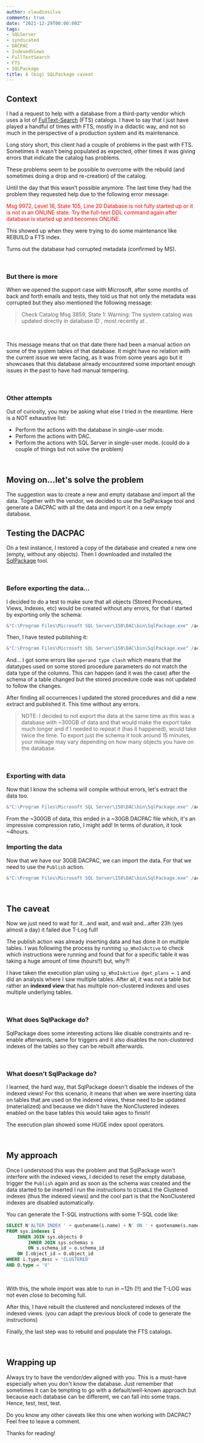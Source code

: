 ```yaml
---
author: claudiosilva
comments: true
date: "2021-12-29T00:00:00Z"
tags:
- SQLServer
- syndicated
- DACPAC
- IndexedViews
- FullTextSearch
- FTS
- SQLPackage
title: A (big) SQLPackage caveat
---
```


## Context
I had a request to help with a database from a third-party vendor which uses a lot of [FullText-Search](https://docs.microsoft.com/en-us/sql/relational-databases/search/full-text-search) (FTS) catalogs.
I have to say that I just have played a handful of times with FTS, mostly in a didactic way, and not so much in the perspective of a production system and its maintenance.

Long story short, this client had a couple of problems in the past with FTS. Sometimes it wasn't being populated as expected, other times it was giving errors that indicate the catalog has problems.

These problems seem to be possible to overcome with the rebuild (and sometimes doing a drop and re-creation) of the catalog.

Until the day that this wasn’t possible anymore. The last time they had the problem they requested help due to the following error message:

<span style="color:red">
Msg 9972, Level 16, State 105, Line 20
Database is not fully started up or it is not in an ONLINE state. Try the full-text DDL command again after database is started up and becomes ONLINE.</span>

This showed up when they were trying to do some maintenance like REBUILD a FTS index.

Turns out the database had corrupted metadata (confirmed by MS).

<br>

### But there is more
When we opened the support case with Microsoft, after some months of back and forth emails and tests, they told us that not only the metadata was corrupted but they also mentioned the following message:

> Check Catalog Msg 3859, State 1: Warning: The system catalog was updated directly in database ID <x>, most recently at <datetime>.

<br>

This message means that on that date there had been a manual action on some of the system tables of that database.
It might have no relation with the current issue we were facing, as it was from some years ago but it showcases that this database already encountered some important enough issues in the past to have had manual tempering.

<br>

### Other attempts
Out of curiosity, you may be asking what else I tried in the meantime. Here is a NOT exhaustive list:
- Perform the actions with the database in single-user mode.
- Perform the actions with DAC.
- Perform the actions with SQL Server in single-user mode. (could do a couple of things but not solve the problem)

<br>

## Moving on...let's solve the problem
The suggestion was to create a new and empty database and import all the data.
Together with the vendor, we decided to use the SqlPackage tool and generate a DACPAC with all the data and import it on a new empty database.

## Testing the DACPAC
On a test instance, I restored a copy of the database and created a new one (empty, without any objects).
Then I downloaded and installed the [SqlPackage](https://docs.microsoft.com/en-us/sql/tools/sqlpackage/sqlpackage-download?view=sql-server-ver15) tool.

<br>

### Before exporting the data...
I decided to do a test to make sure that all objects (Stored Procedures, Views, Indexes, etc) would be created without any errors, for that I started by exporting only the schema:

``` powershell
&"C:\Program Files\Microsoft SQL Server\150\DAC\bin\SqlPackage.exe" /action:Extract /TargetFile:"D:\temp\DatabaseName_SO.dacpac" /sourceDatabasename:"DatabaseName" /sourceservername:"SQLInstance"
```

Then, I have tested publishing it:
``` powershell
&"C:\Program Files\Microsoft SQL Server\150\DAC\bin\SqlPackage.exe" /action:Publish /SourceFile:"D:\temp\DatabaseName_SO.dacpac" /TargetDatabaseName:"DatabaseName_new" /TargetServerName:"SQLInstance"
```

And... I got some errors like `operand type clash` which means that the datatypes used on some stored procedure parameters do not match the data type of the columns. This can happen (and it was the case) after the schema of a table changed but the stored procedure code was not updated to follow the changes.

After finding all occurrences I updated the stored procedures and did a new extract and published it. This time without any errors.

> NOTE:
I decided to not export the data at the same time as this was a database with ~300GB of data and that would make the export take much longer and if I needed to repeat it (has it happened), would take twice the time. To export just the schema it took around 15 minutes, your mileage may vary depending on how many objects you have on the database.

<br>

### Exporting with data
Now that I know the schema will compile without errors, let's extract the data too.

``` powershell
&"C:\Program Files\Microsoft SQL Server\150\DAC\bin\SqlPackage.exe" /action:Extract /TargetFile:"D:\temp\DatabaseName_SD.dacpac" /sourceDatabasename:"DatabaseName" /sourceservername:"SQLInstance" /p:ExtractAllTableData=true
```

From the ~300GB of data, this ended in a ~30GB DACPAC file which, it's an impressive compression ratio, I might add! In terms of duration, it took ~4hours.

### Importing the data
Now that we have our 30GB DACPAC, we can import the data. For that we need to use the `Publish` action.
``` powershell
&"C:\Program Files\Microsoft SQL Server\150\DAC\bin\SqlPackage.exe" /action:Publish /SourceFile:"D:\temp\DatabaseName_SD.dacpac" /sourceDatabasename:"DatabaseName_new" /sourceservername:"SQLInstance"
```

<br>

## The caveat
Now we just need to wait for it...and wait, and wait and...after 23h (yes almost a day) it failed due T-Log full!

The publish action was already inserting data and has done it on multiple tables. I was following the process by running `sp_WhoIsActive` to check which instructions were running and found that for a specific table it was taking a huge amount of time (hours!!) but, why?!

I have taken the execution plan using `sp_WhoIsActive @get_plans = 1` and did an analysis where I saw multiple tables. After all, it was not a table but rather an **indexed view** that has multiple non-clustered indexes and uses multiple underlying tables.

<br>

### What does SqlPackage do?
SqlPackage does some interesting actions like disable constraints and re-enable afterwards, same for triggers and it also disables the non-clustered indexes of the tables so they can be rebuilt afterwards.

<br>

### What doesn’t SqlPackage do?
I learned, the hard way, that SqlPackage doesn't disable the indexes of the indexed views!
For this scenario, it means that when we were inserting data on tables that are used on the indexed views, these need to be updated (materialized) and because we didn't have the NonClustered indexes enabled on the base tables this would take ages to finish!

The execution plan showed some HUGE index spool operators.

<br>

## My approach
Once I understood this was the problem and that SqlPackage won't interfere with the indexed views, I decided to reset the empty database, trigger the `Publish` again and as soon as the schema was created and the data started to be inserted I run the instructions to `DISABLE` the Clustered indexes (thus the indexed views) and the cool part is that the NonClustered indexes are disabled automatically.

You can generate the T-SQL instructions with some T-SQL code like:
``` sql
SELECT N'ALTER INDEX ' + quotename(i.name) + N' ON ' + quotename(s.name) + '.' + quotename(o.name) + ' DISABLE;' + CHAR(13) + CHAR(10) + 'GO' + CHAR(13) + CHAR(10)
FROM sys.indexes I
    INNER JOIN sys.objects O
        INNER JOIN sys.schemas s
        ON s.schema_id = o.schema_id
    ON I.object_id = O.object_id
WHERE i.type_desc = 'CLUSTERED'
AND O.type = 'V'
```

<br>

With this, the whole import was able to run in ~12h (!!) and the T-LOG was not even close to becoming full.

After this, I have rebuilt the clustered and nonclustered indexes of the indexed views. (you can adapt the previous block of code to generate the instructions)

Finally, the last step was to rebuild and populate the FTS catalogs.

<br>

## Wrapping up
Always try to have the vendor/dev aligned with you. This is a must-have especially when you don't know the database.
Just remember that sometimes it can be tempting to go with a default/well-known approach but because each database can be differemt, we can fall into some traps. Hence, test, test, test.

Do you know any other caveats like this one when working with DACPAC?
Feel free to leave a comment.

Thanks for reading!
